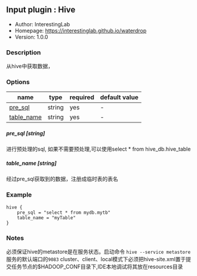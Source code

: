 ## Input plugin : Hive

* Author: InterestingLab
* Homepage: https://interestinglab.github.io/waterdrop
* Version: 1.0.0

### Description

从hive中获取数据，

### Options

| name | type | required | default value |
| --- | --- | --- | --- |
| [pre_sql](#pre_sql-string) | string | yes | - |
| [table_name](#table_name-string) | string | yes | - |


##### pre_sql [string]

进行预处理的sql, 如果不需要预处理,可以使用select * from hive_db.hive_table

##### table_name [string]

经过pre_sql获取到的数据，注册成临时表的表名



### Example

```
hive {
    pre_sql = "select * from mydb.mytb"
    table_name = "myTable"
}
```

### Notes
必须保证hive的metastore是在服务状态。启动命令 `hive --service metastore` 服务的默认端口的`9083`
cluster、client、local模式下必须把hive-site.xml置于提交任务节点的$HADOOP_CONF目录下,IDE本地调试将其放在resources目录

